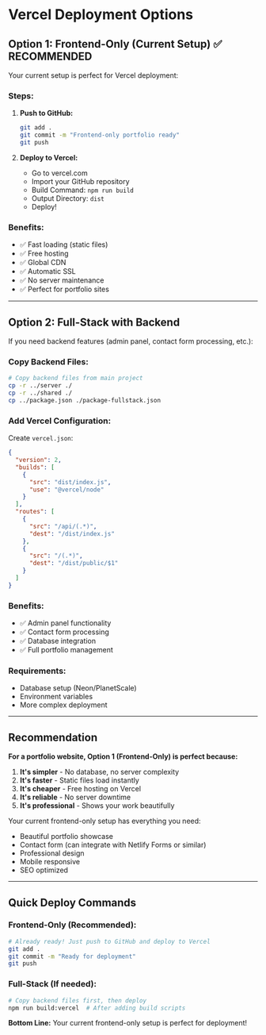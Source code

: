 # Vercel Deployment Options

## Option 1: Frontend-Only (Current Setup) ✅ RECOMMENDED

Your current setup is perfect for Vercel deployment:

### Steps:
1. **Push to GitHub:**
   ```bash
   git add .
   git commit -m "Frontend-only portfolio ready"
   git push
   ```

2. **Deploy to Vercel:**
   - Go to vercel.com
   - Import your GitHub repository
   - Build Command: `npm run build`
   - Output Directory: `dist`
   - Deploy!

### Benefits:
- ✅ Fast loading (static files)
- ✅ Free hosting
- ✅ Global CDN
- ✅ Automatic SSL
- ✅ No server maintenance
- ✅ Perfect for portfolio sites

---

## Option 2: Full-Stack with Backend

If you need backend features (admin panel, contact form processing, etc.):

### Copy Backend Files:
```bash
# Copy backend files from main project
cp -r ../server ./
cp -r ../shared ./
cp ../package.json ./package-fullstack.json
```

### Add Vercel Configuration:
Create `vercel.json`:
```json
{
  "version": 2,
  "builds": [
    {
      "src": "dist/index.js",
      "use": "@vercel/node"
    }
  ],
  "routes": [
    {
      "src": "/api/(.*)",
      "dest": "/dist/index.js"
    },
    {
      "src": "/(.*)",
      "dest": "/dist/public/$1"
    }
  ]
}
```

### Benefits:
- ✅ Admin panel functionality
- ✅ Contact form processing
- ✅ Database integration
- ✅ Full portfolio management

### Requirements:
- Database setup (Neon/PlanetScale)
- Environment variables
- More complex deployment

---

## Recommendation

**For a portfolio website, Option 1 (Frontend-Only) is perfect because:**

1. **It's simpler** - No database, no server complexity
2. **It's faster** - Static files load instantly
3. **It's cheaper** - Free hosting on Vercel
4. **It's reliable** - No server downtime
5. **It's professional** - Shows your work beautifully

Your current frontend-only setup has everything you need:
- Beautiful portfolio showcase
- Contact form (can integrate with Netlify Forms or similar)
- Professional design
- Mobile responsive
- SEO optimized

---

## Quick Deploy Commands

### Frontend-Only (Recommended):
```bash
# Already ready! Just push to GitHub and deploy to Vercel
git add .
git commit -m "Ready for deployment"
git push
```

### Full-Stack (If needed):
```bash
# Copy backend files first, then deploy
npm run build:vercel  # After adding build scripts
```

**Bottom Line:** Your current frontend-only setup is perfect for deployment!